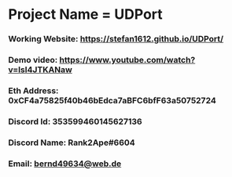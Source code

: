 # Project Name = UDPort

### Working Website: https://stefan1612.github.io/UDPort/

### Demo video:  https://www.youtube.com/watch?v=Isl4JTKANaw

### Eth Address: 0xCF4a75825f40b46bEdca7aBFC6bfF63a50752724

### Discord Id: 353599460145627136
### Discord Name: Rank2Ape#6604

### Email: bernd49634@web.de



